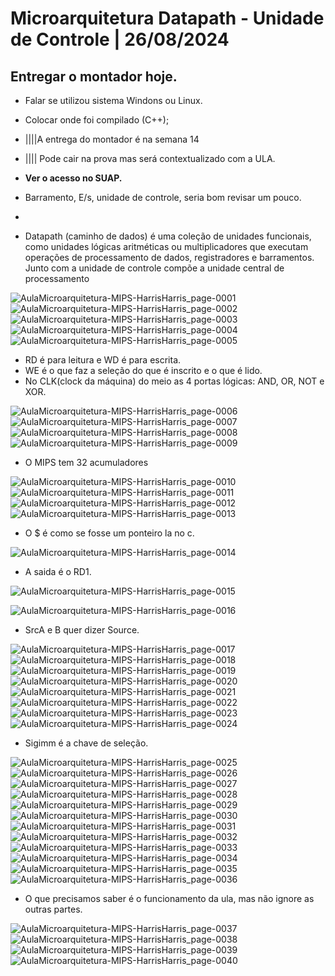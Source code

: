 # Microarquitetura Datapath - Unidade de Controle | 26/08/2024

## Entregar o montador hoje.
- Falar se utilizou sistema Windons ou Linux.
- Colocar onde foi compilado (C++);

- ||||A entrega do montador é na semana 14
- |||| Pode cair na prova mas será contextualizado com a ULA.
- <b>Ver o acesso no SUAP.</b>
- Barramento, E/s, unidade de controle, seria bom revisar um pouco.
- 

- Datapath (caminho de dados) é uma coleção de unidades funcionais, como unidades lógicas aritméticas ou multiplicadores que executam operações de processamento de dados, registradores e barramentos. Junto com a unidade de controle compõe a unidade central de processamento

![AulaMicroarquitetura-MIPS-HarrisHarris_page-0001](https://github.com/user-attachments/assets/7a260468-c54f-467a-9d63-db7895c5bcf1)
![AulaMicroarquitetura-MIPS-HarrisHarris_page-0002](https://github.com/user-attachments/assets/07cb7fed-0033-4f4f-9e8f-56331d44130a)
![AulaMicroarquitetura-MIPS-HarrisHarris_page-0003](https://github.com/user-attachments/assets/094a7c6a-1254-4e81-8ebf-cf8127ff3e02)
![AulaMicroarquitetura-MIPS-HarrisHarris_page-0004](https://github.com/user-attachments/assets/7757fef6-77ac-4bd8-a1a4-2f01e8486f17)
![AulaMicroarquitetura-MIPS-HarrisHarris_page-0005](https://github.com/user-attachments/assets/54106f4d-a2ed-4d5e-9ba4-4f4cb51afdc5)

- RD é para leitura e WD é para escrita.
- WE é o que faz a seleção do que é inscrito e o que é lido.
- No CLK(clock da máquina) do meio as 4 portas lógicas: AND, OR, NOT e XOR.

![AulaMicroarquitetura-MIPS-HarrisHarris_page-0006](https://github.com/user-attachments/assets/ac42a098-c491-444a-875d-edff55ba0b03)
![AulaMicroarquitetura-MIPS-HarrisHarris_page-0007](https://github.com/user-attachments/assets/ae777006-8af5-4104-979a-c9fa2e379afd)
![AulaMicroarquitetura-MIPS-HarrisHarris_page-0008](https://github.com/user-attachments/assets/e832ea4d-c83c-4cea-99a4-87fe96bf4148)
![AulaMicroarquitetura-MIPS-HarrisHarris_page-0009](https://github.com/user-attachments/assets/149aa031-5a61-4599-863b-33c07c4cbf58)

- O MIPS tem 32 acumuladores

![AulaMicroarquitetura-MIPS-HarrisHarris_page-0010](https://github.com/user-attachments/assets/749c1a9d-8ace-46be-ace5-61380d842346)
![AulaMicroarquitetura-MIPS-HarrisHarris_page-0011](https://github.com/user-attachments/assets/4ec4aa58-3925-4bcc-8162-c733be2845a9)
![AulaMicroarquitetura-MIPS-HarrisHarris_page-0012](https://github.com/user-attachments/assets/8ca7c5b3-68c2-40ca-8b82-818d71454e4c)
![AulaMicroarquitetura-MIPS-HarrisHarris_page-0013](https://github.com/user-attachments/assets/36e7bae4-ae4f-4d29-8d71-271f33871adf)

- O $ é como se fosse um ponteiro la no c.

![AulaMicroarquitetura-MIPS-HarrisHarris_page-0014](https://github.com/user-attachments/assets/a968a994-518e-40b7-bb54-a116699db95a)

- A saida é o RD1.

![AulaMicroarquitetura-MIPS-HarrisHarris_page-0015](https://github.com/user-attachments/assets/1d968e98-bb1a-455e-aa77-c041599823e0)



![AulaMicroarquitetura-MIPS-HarrisHarris_page-0016](https://github.com/user-attachments/assets/db6cfff4-4a3b-4b0d-8074-1baa0f400b07)

- SrcA e B quer dizer Source.

![AulaMicroarquitetura-MIPS-HarrisHarris_page-0017](https://github.com/user-attachments/assets/2c1a93c0-8479-4ed3-a4e1-c55e32989330)
![AulaMicroarquitetura-MIPS-HarrisHarris_page-0018](https://github.com/user-attachments/assets/f51f25e2-1e92-4ddc-ab65-05457d34385d)
![AulaMicroarquitetura-MIPS-HarrisHarris_page-0019](https://github.com/user-attachments/assets/0dd2d9a8-2b0f-4c14-829b-8969a9efb0bf)
![AulaMicroarquitetura-MIPS-HarrisHarris_page-0020](https://github.com/user-attachments/assets/720ebb50-5935-4a22-b6a4-c2050a1a510b)
![AulaMicroarquitetura-MIPS-HarrisHarris_page-0021](https://github.com/user-attachments/assets/eec31968-6953-43af-bb5a-c54ebf6d16ba)
![AulaMicroarquitetura-MIPS-HarrisHarris_page-0022](https://github.com/user-attachments/assets/c241129e-f3cb-4a44-aedd-d056a3bd2b61)
![AulaMicroarquitetura-MIPS-HarrisHarris_page-0023](https://github.com/user-attachments/assets/ec612090-08fc-4cf2-bd29-6db227d1b092)
![AulaMicroarquitetura-MIPS-HarrisHarris_page-0024](https://github.com/user-attachments/assets/60c5b65f-4396-4d8b-acb7-276985e999a8)

- Sigimm é a chave de seleção.

![AulaMicroarquitetura-MIPS-HarrisHarris_page-0025](https://github.com/user-attachments/assets/13e72e3f-decf-46e2-a40d-c3bb8c8591c7)
![AulaMicroarquitetura-MIPS-HarrisHarris_page-0026](https://github.com/user-attachments/assets/14a7f71d-d293-41fb-b62f-56306aca0c18)
![AulaMicroarquitetura-MIPS-HarrisHarris_page-0027](https://github.com/user-attachments/assets/9cfe11e7-e60f-4cbc-af9c-bb1c82c62be8)
![AulaMicroarquitetura-MIPS-HarrisHarris_page-0028](https://github.com/user-attachments/assets/d9aa7309-0d7a-40d1-87ed-60ac0d097a9d)
![AulaMicroarquitetura-MIPS-HarrisHarris_page-0029](https://github.com/user-attachments/assets/24d09412-4167-4709-b042-a4e94d2ca0da)
![AulaMicroarquitetura-MIPS-HarrisHarris_page-0030](https://github.com/user-attachments/assets/2779f09a-82a3-408b-9097-24dde2d24ee8)
![AulaMicroarquitetura-MIPS-HarrisHarris_page-0031](https://github.com/user-attachments/assets/7d8a2649-a62e-4bce-9f33-51b9bd9fa231)
![AulaMicroarquitetura-MIPS-HarrisHarris_page-0032](https://github.com/user-attachments/assets/52be1a82-1b59-4661-8031-060dd4550a13)
![AulaMicroarquitetura-MIPS-HarrisHarris_page-0033](https://github.com/user-attachments/assets/31326197-4553-4175-8fb0-b00d5f3f3634)
![AulaMicroarquitetura-MIPS-HarrisHarris_page-0034](https://github.com/user-attachments/assets/c42c30fc-6e1b-477b-87f6-69403577a5cb)
![AulaMicroarquitetura-MIPS-HarrisHarris_page-0035](https://github.com/user-attachments/assets/872fe506-3ebb-4fe5-8107-5848b0df50fd)
![AulaMicroarquitetura-MIPS-HarrisHarris_page-0036](https://github.com/user-attachments/assets/1f0af181-98d8-4142-b762-ee7d6cbd8a60)

- O que precisamos saber é o funcionamento da ula, mas não ignore as outras partes.

![AulaMicroarquitetura-MIPS-HarrisHarris_page-0037](https://github.com/user-attachments/assets/fd0fc206-d2da-4f91-b03e-0fcc819bd328)
![AulaMicroarquitetura-MIPS-HarrisHarris_page-0038](https://github.com/user-attachments/assets/4e554222-c690-4419-aa2f-1d02da3f8328)
![AulaMicroarquitetura-MIPS-HarrisHarris_page-0039](https://github.com/user-attachments/assets/e36ea8f7-7592-488e-a4fb-621069358bec)
![AulaMicroarquitetura-MIPS-HarrisHarris_page-0040](https://github.com/user-attachments/assets/d9c7906d-52a3-4f0e-82ea-64435c5fa8fa)
